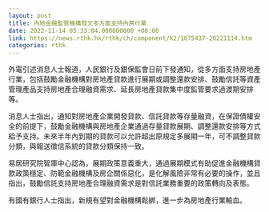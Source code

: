 ```yaml
---
layout: post
title: 內地金融監管機構發文多方面支持內房行業
date: 2022-11-14 05:33:04.000000000 +08:00
link: https://news.rthk.hk/rthk/ch/component/k2/1675437-20221114.htm
categories: rthk
---
```


外電引述消息人士報道，人民銀行及銀保監會日前下發通知，從多方面支持房地產行業，包括鼓勵金融機構對房地產貸款進行展期或調整還款安排、鼓勵信託等資產管理產品支持房地產合理融資需求、延長房地產貸款集中度監管要求過渡期安排等。

消息人士指出，通知對房地產企業開發貸款、信託貸款等存量融資，在保證債權安全的前提下，鼓勵金融機構與房地產企業通過存量貸款展期、調整還款安排等方式給予支持。未來半年內到期的貸款可以允許超出原規定多展期一年，可不調整貸款分類，與報送徵信系統的貸款分類保持一致。

易居研究院智庫中心認為，展期政策意義重大，通過展期模式有助促進金融機構貸款政策穩定、防範金融機構及房企關係惡化，是化解風險非常有必要的操作，並且指出，鼓勵信託支持房地產合理融資需求是對信託業務重要的政策轉向及表態。

有國有銀行人士指出，新規有望對金融機構鬆綁，進一步為房地產行業輸血。
